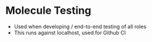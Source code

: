 # Molecule Testing

* Used when developing / end-to-end testing of all roles
* This runs against localhost, used for Github CI